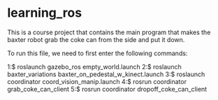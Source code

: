 # learning_ros
This is a course project that contains the main program that makes the baxter robot grab the coke can from the side and put it down.

To run this file, we need to first enter the following commands:

1:$ roslaunch gazebo_ros empty_world.launch
2:$ roslaunch baxter_variations baxter_on_pedestal_w_kinect.launch
3:$ roslaunch coordinator coord_vision_manip.launch
4:$ rosrun coordinator grab_coke_can_client
5:$ rosrun coordinator dropoff_coke_can_client



